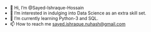 - 👋 Hi, I’m @Sayed-Ishraque-Hossain
- 👀 I’m interested in indulging into Data Science as an extra skill set.
- 🌱 I’m currently learning Python-3 and SQL.
- 📫 How to reach me sayed.ishraque.nuhash@gmail.com

<!---
Sayed-Ishraque-Hossain/Sayed-Ishraque-Hossain is a ✨ special ✨ repository because its `README.md` (this file) appears on your GitHub profile.
You can click the Preview link to take a look at your changes.
--->

